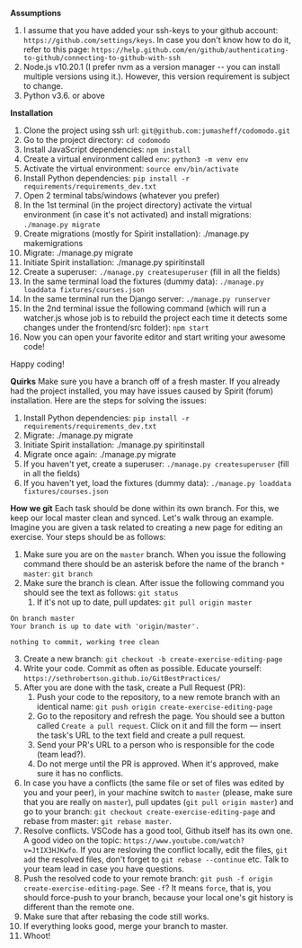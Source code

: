 **Assumptions**
1. I assume that you have added your ssh-keys to your github account: `https://github.com/settings/keys`. In case you don't know how to do it, refer to this page: `https://help.github.com/en/github/authenticating-to-github/connecting-to-github-with-ssh`
2. Node.js v10.20.1 (I prefer nvm as a version manager -- you can install multiple versions using it.). However, this version requirement is subject to change.
3. Python v3.6. or above

**Installation**
1. Clone the project using ssh url: `git@github.com:jumasheff/codomodo.git`
2. Go to the project directory: `cd codomodo`
3. Install JavaScript dependencies: `npm install`
4. Create a virtual environment called `env`: `python3 -m venv env`
5. Activate the virtual environment: `source env/bin/activate`
6. Install Python dependencies: `pip install -r requirements/requirements_dev.txt`
7. Open 2 terminal tabs/windows (whatever you prefer)
8. In the 1st terminal (in the project directory) activate the virtual environment (in case it's not activated) and install migrations: `./manage.py migrate`
9. Create migrations (mostly for Spirit installation): ./manage.py makemigrations
10. Migrate: ./manage.py migrate
11. Initiate Spirit installation: ./manage.py spiritinstall
12. Create a superuser: `./manage.py createsuperuser` (fill in all the fields)
13. In the same terminal load the fixtures (dummy data): `./manage.py loaddata fixtures/courses.json`
14. In the same terminal run the Django server: `./manage.py runserver`
15. In the 2nd terminal issue the following command (which will run a watcher.js whose job is to rebuild the project each time it detects some changes under the frontend/src folder): `npm start`
16. Now you can open your favorite editor and start writing your awesome code!

Happy coding!

**Quirks**
Make sure you have a branch off of a fresh master.
If you already had the project installed, you may have issues caused by Spirit (forum) installation. Here are the steps for solving the issues:
1. Install Python dependencies: `pip install -r requirements/requirements_dev.txt`
2. Migrate: ./manage.py migrate 
3. Initiate Spirit installation: ./manage.py spiritinstall
4. Migrate once again: ./manage.py migrate 
5. If you haven't yet, create a superuser: `./manage.py createsuperuser` (fill in all the fields)
6. If you haven't yet, load the fixtures (dummy data): `./manage.py loaddata fixtures/courses.json`

**How we git**
Each task should be done within its own branch. For this, we keep our local master clean and synced. Let's walk throug an example. Imagine you are given a task related to creating a new page for editing an exercise. Your steps should be as follows:
1. Make sure you are on the `master` branch. When you issue the following command there should be an asterisk before the name of the branch `* master`: `git branch`
2. Make sure the branch is clean. After issue the following command you should see the text as follows: `git status`
    1. If it's not up to date, pull updates: `git pull origin master`
```
On branch master
Your branch is up to date with 'origin/master'.

nothing to commit, working tree clean
```
3. Create a new branch: `git checkout -b create-exercise-editing-page`
4. Write your code. Commit as often as possible. Educate yourself: `https://sethrobertson.github.io/GitBestPractices/`
5. After you are done with the task, create a Pull Request (PR):
    1. Push your code to the repository, to a new remote branch with an identical name: `git push origin create-exercise-editing-page`
    2. Go to the repository and refresh the page. You should see a button called `Create a pull request`. Click on it and fill the form –– insert the task's URL to the text field and create a pull request.
    3. Send your PR's URL to a person who is responsible for the code (team lead?).
    4. Do not merge until the PR is approved. When it's approved, make sure it has no conflicts.
6. In case you have a conflicts (the same file or set of files was edited by you and your peer), in your machine switch to `master` (please, make sure that you are really on `master`), pull updates (`git pull origin master`) and go to your branch: `git checkout create-exercise-editing-page` and rebase from master: `git rebase master`.
7. Resolve conflicts. VSCode has a good tool, Github itself has its own one. A good video on the topic: `https://www.youtube.com/watch?v=JtIX3HJKwfo`. If you are resloving the conflict locally, edit the files, `git add` the resolved files, don't forget to `git rebase --continue` etc. Talk to your team lead in case you have questions.
8. Push the resolved code to your remote branch: `git push -f origin create-exercise-editing-page`. See `-f`? It means `force`, that is, you should force-push to your branch, because your local one's git history is different than the remote one.
9. Make sure that after rebasing the code still works.
10. If everything looks good, merge your branch to master.
11. Whoot!
